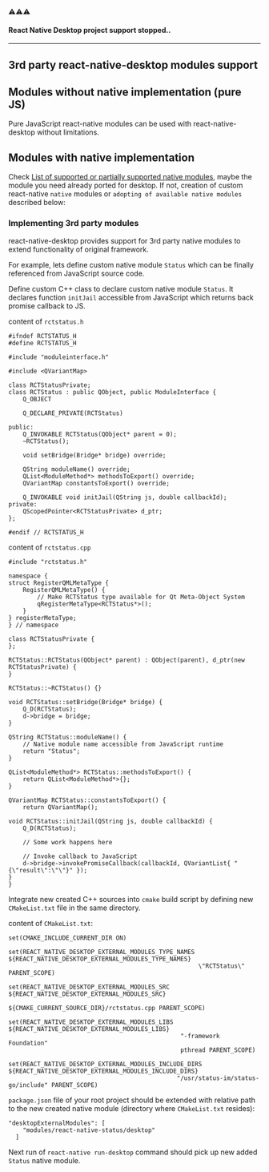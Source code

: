 :warning::warning::warning:
#### React Native Desktop project support stopped..

---
## 3rd party react-native-desktop modules support

## Modules without native implementation (pure JS)
Pure JavaScript react-native modules can be used with react-native-desktop without limitations.  

## Modules with native implementation

Check [List of supported or partially supported native modules](./SupportedNativeModulesList.md), maybe the module you need already ported for desktop. If not, creation of custom react-native `native` modules or `adopting of available native modules` described below:

### Implementing 3rd party modules
react-native-desktop provides support for 3rd party native modules to extend functionality of original framework.

For example, lets define custom native module `Status` which can be finally referenced from JavaScript source code.

Define custom C++ class to declare custom native module `Status`. It declares function `initJail` accessible from JavaScript which returns back promise callback to JS.

content of `rctstatus.h`
```
#ifndef RCTSTATUS_H
#define RCTSTATUS_H

#include "moduleinterface.h"

#include <QVariantMap>

class RCTStatusPrivate;
class RCTStatus : public QObject, public ModuleInterface {
    Q_OBJECT

    Q_DECLARE_PRIVATE(RCTStatus)

public:
    Q_INVOKABLE RCTStatus(QObject* parent = 0);
    ~RCTStatus();

    void setBridge(Bridge* bridge) override;

    QString moduleName() override;
    QList<ModuleMethod*> methodsToExport() override;
    QVariantMap constantsToExport() override;

    Q_INVOKABLE void initJail(QString js, double callbackId);
private:
    QScopedPointer<RCTStatusPrivate> d_ptr;
};

#endif // RCTSTATUS_H
```

content of `rctstatus.cpp`

```
#include "rctstatus.h"

namespace {
struct RegisterQMLMetaType {
    RegisterQMLMetaType() {
        // Make RCTStatus type available for Qt Meta-Object System
        qRegisterMetaType<RCTStatus*>();
    }
} registerMetaType;
} // namespace

class RCTStatusPrivate {
};

RCTStatus::RCTStatus(QObject* parent) : QObject(parent), d_ptr(new RCTStatusPrivate) {
}

RCTStatus::~RCTStatus() {}

void RCTStatus::setBridge(Bridge* bridge) {
    Q_D(RCTStatus);
    d->bridge = bridge;
}

QString RCTStatus::moduleName() {
    // Native module name accessible from JavaScript runtime
    return "Status";
}

QList<ModuleMethod*> RCTStatus::methodsToExport() {
    return QList<ModuleMethod*>{};
}

QVariantMap RCTStatus::constantsToExport() {
    return QVariantMap();

void RCTStatus::initJail(QString js, double callbackId) {
    Q_D(RCTStatus);

    // Some work happens here

    // Invoke callback to JavaScript
    d->bridge->invokePromiseCallback(callbackId, QVariantList{ "{\"result\":\"\"}" });
}
}
```

Integrate new created C++ sources into `cmake` build script by defining new `CMakeList.txt` file in the same directory.

content of `CMakeList.txt`:

```
set(CMAKE_INCLUDE_CURRENT_DIR ON)

set(REACT_NATIVE_DESKTOP_EXTERNAL_MODULES_TYPE_NAMES ${REACT_NATIVE_DESKTOP_EXTERNAL_MODULES_TYPE_NAMES}
                                                     \"RCTStatus\" PARENT_SCOPE)

set(REACT_NATIVE_DESKTOP_EXTERNAL_MODULES_SRC ${REACT_NATIVE_DESKTOP_EXTERNAL_MODULES_SRC}
                                              ${CMAKE_CURRENT_SOURCE_DIR}/rctstatus.cpp PARENT_SCOPE)

set(REACT_NATIVE_DESKTOP_EXTERNAL_MODULES_LIBS ${REACT_NATIVE_DESKTOP_EXTERNAL_MODULES_LIBS}
                                                "-framework Foundation"
                                                pthread PARENT_SCOPE)

set(REACT_NATIVE_DESKTOP_EXTERNAL_MODULES_INCLUDE_DIRS ${REACT_NATIVE_DESKTOP_EXTERNAL_MODULES_INCLUDE_DIRS}
                                               "/usr/status-im/status-go/include" PARENT_SCOPE)
```

`package.json` file of your root project should be extended with relative path to the new created native module (directory where `CMakeList.txt` resides):

```
"desktopExternalModules": [
    "modules/react-native-status/desktop"
  ]
```

Next run of `react-native run-desktop` command should pick up new added `Status` native module.
